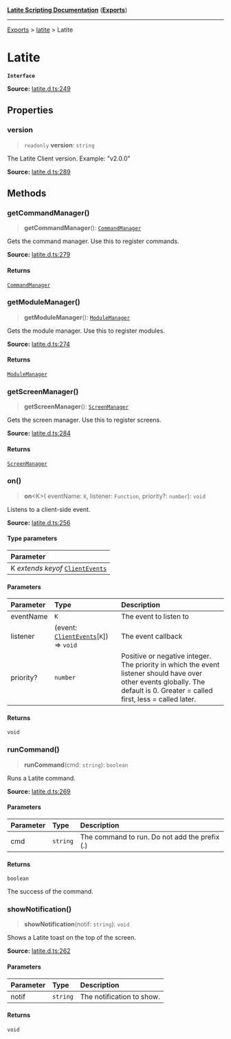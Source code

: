 [**Latite Scripting Documentation**](../../README.md) ([**Exports**](../../exports.md))

---

[Exports](../../exports.md) > [latite](../index.md) > Latite

# Latite

**`Interface`**

**Source:** [latite.d.ts:249](https://github.com/LatiteScripting/latitescripting.github.io/blob/a08b0d1/definitions/latite.d.ts#L249)

## Properties

### version

> `readonly` **version**: `string`

The Latite Client version. Example: "v2.0.0"

**Source:** [latite.d.ts:289](https://github.com/LatiteScripting/latitescripting.github.io/blob/a08b0d1/definitions/latite.d.ts#L289)

## Methods

### getCommandManager()

> **getCommandManager**(): [`CommandManager`](../../module.feature_manager_commandmgr/classes/class.CommandManager.md)

Gets the command manager. Use this to register commands.

**Source:** [latite.d.ts:279](https://github.com/LatiteScripting/latitescripting.github.io/blob/a08b0d1/definitions/latite.d.ts#L279)

#### Returns

[`CommandManager`](../../module.feature_manager_commandmgr/classes/class.CommandManager.md)

### getModuleManager()

> **getModuleManager**(): [`ModuleManager`](../../module.feature_manager_mmgr/interfaces/interface.ModuleManager.md)

Gets the module manager. Use this to register modules.

**Source:** [latite.d.ts:274](https://github.com/LatiteScripting/latitescripting.github.io/blob/a08b0d1/definitions/latite.d.ts#L274)

#### Returns

[`ModuleManager`](../../module.feature_manager_mmgr/interfaces/interface.ModuleManager.md)

### getScreenManager()

> **getScreenManager**(): [`ScreenManager`](../../module.feature_manager_screenmgr/classes/class.ScreenManager.md)

Gets the screen manager. Use this to register screens.

**Source:** [latite.d.ts:284](https://github.com/LatiteScripting/latitescripting.github.io/blob/a08b0d1/definitions/latite.d.ts#L284)

#### Returns

[`ScreenManager`](../../module.feature_manager_screenmgr/classes/class.ScreenManager.md)

### on()

> **on**\<K\>(
> eventName: `K`,
> listener: `Function`,
> priority?: `number`): `void`

Listens to a client-side event.

**Source:** [latite.d.ts:256](https://github.com/LatiteScripting/latitescripting.github.io/blob/a08b0d1/definitions/latite.d.ts#L256)

#### Type parameters

| Parameter                                                       |
| :-------------------------------------------------------------- |
| K _extends_ _keyof_ [`ClientEvents`](interface.ClientEvents.md) |

#### Parameters

| Parameter | Type                                                                | Description                                                                                                                                                                   |
| :-------- | :------------------------------------------------------------------ | :---------------------------------------------------------------------------------------------------------------------------------------------------------------------------- |
| eventName | `K`                                                                 | The event to listen to                                                                                                                                                        |
| listener  | (event: [`ClientEvents`](interface.ClientEvents.md)[`K`]) => `void` | The event callback                                                                                                                                                            |
| priority? | `number`                                                            | Positive or negative integer. The priority in which the event listener should have over other events globally. The default is 0. Greater = called first, less = called later. |

#### Returns

`void`

### runCommand()

> **runCommand**(cmd: `string`): `boolean`

Runs a Latite command.

**Source:** [latite.d.ts:269](https://github.com/LatiteScripting/latitescripting.github.io/blob/a08b0d1/definitions/latite.d.ts#L269)

#### Parameters

| Parameter | Type     | Description                                   |
| :-------- | :------- | :-------------------------------------------- |
| cmd       | `string` | The command to run. Do not add the prefix (.) |

#### Returns

`boolean`

The success of the command.

### showNotification()

> **showNotification**(notif: `string`): `void`

Shows a Latite toast on the top of the screen.

**Source:** [latite.d.ts:262](https://github.com/LatiteScripting/latitescripting.github.io/blob/a08b0d1/definitions/latite.d.ts#L262)

#### Parameters

| Parameter | Type     | Description               |
| :-------- | :------- | :------------------------ |
| notif     | `string` | The notification to show. |

#### Returns

`void`
